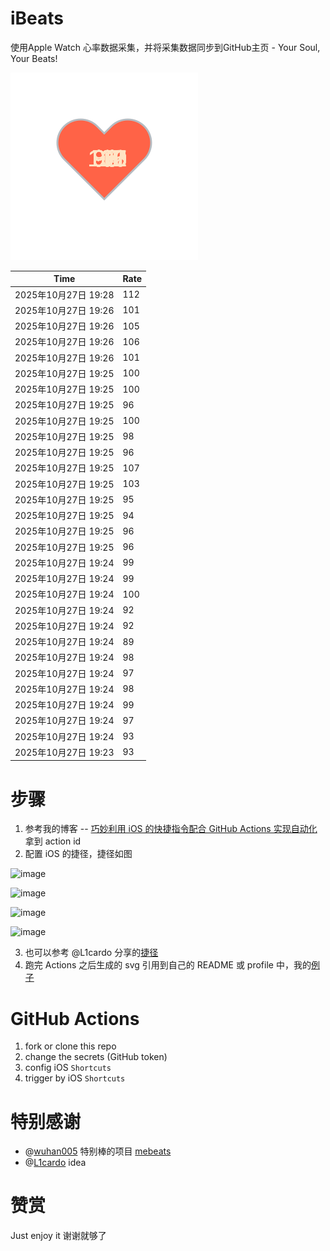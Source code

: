 # iBeats
使用Apple Watch 心率数据采集，并将采集数据同步到GitHub主页 - Your Soul, Your Beats!

![](./files/heart.svg)

<!--START_SECTION:my_heart_rate-->
| Time | Rate | 
 | ---- | ---- | 
| 2025年10月27日 19:28 | 112 |
| 2025年10月27日 19:26 | 101 |
| 2025年10月27日 19:26 | 105 |
| 2025年10月27日 19:26 | 106 |
| 2025年10月27日 19:26 | 101 |
| 2025年10月27日 19:25 | 100 |
| 2025年10月27日 19:25 | 100 |
| 2025年10月27日 19:25 | 96 |
| 2025年10月27日 19:25 | 100 |
| 2025年10月27日 19:25 | 98 |
| 2025年10月27日 19:25 | 96 |
| 2025年10月27日 19:25 | 107 |
| 2025年10月27日 19:25 | 103 |
| 2025年10月27日 19:25 | 95 |
| 2025年10月27日 19:25 | 94 |
| 2025年10月27日 19:25 | 96 |
| 2025年10月27日 19:25 | 96 |
| 2025年10月27日 19:24 | 99 |
| 2025年10月27日 19:24 | 99 |
| 2025年10月27日 19:24 | 100 |
| 2025年10月27日 19:24 | 92 |
| 2025年10月27日 19:24 | 92 |
| 2025年10月27日 19:24 | 89 |
| 2025年10月27日 19:24 | 98 |
| 2025年10月27日 19:24 | 97 |
| 2025年10月27日 19:24 | 98 |
| 2025年10月27日 19:24 | 99 |
| 2025年10月27日 19:24 | 97 |
| 2025年10月27日 19:24 | 93 |
| 2025年10月27日 19:23 | 93 |

<!--END_SECTION:my_heart_rate-->

# 步骤
1. 参考我的博客 -- [巧妙利用 iOS 的快捷指令配合 GitHub Actions 实现自动化](https://github.com/yihong0618/gitblog/issues/198) 拿到 action id
2. 配置 iOS 的捷径，捷径如图

![image](https://user-images.githubusercontent.com/15976103/122154218-0db0b480-ce97-11eb-93bb-5aec07c558dc.png)

![image](https://user-images.githubusercontent.com/15976103/122154236-186b4980-ce97-11eb-8e4b-70551a0391ae.png)

![image](https://user-images.githubusercontent.com/15976103/122154268-2d47dd00-ce97-11eb-902e-3acf292265a9.png)

![image](https://user-images.githubusercontent.com/15976103/122174055-fa144680-ceb4-11eb-9be2-3eb83cd516f7.png)

3. 也可以参考 @L1cardo 分享的[捷径](https://www.icloud.com/shortcuts/6ab6047b459c41ad822ad6b94b1c03d4)
4. 跑完 Actions 之后生成的 svg 引用到自己的 README 或 profile 中，我的[例子](https://github.com/yihong0618) 

# GitHub Actions

1. fork or clone this repo
2. change the secrets (GitHub token)
3. config iOS `Shortcuts` 
4. trigger by iOS `Shortcuts`

# 特别感谢
- @[wuhan005](https://github.com/wuhan005) 特别棒的项目 [mebeats](https://github.com/wuhan005/mebeats)
- @[L1cardo](https://github.com/L1cardo) idea

# 赞赏
Just enjoy it
谢谢就够了
